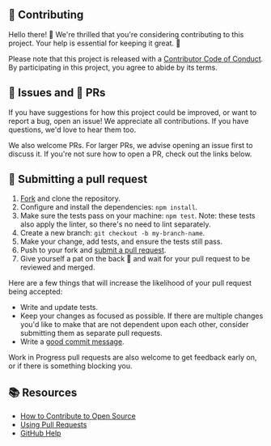 ## 🤝 Contributing

[fork]: https://github.com/Jagoda11/rupert-the-bot/fork
[pr]: https://github.com/Jagoda11/rupert-the-bot/compare
[code-of-conduct]: CODE_OF_CONDUCT.md

Hello there! 👋 We're thrilled that you're considering contributing to this project. Your help is essential for keeping it great. 🙌

Please note that this project is released with a [Contributor Code of Conduct][code-of-conduct]. By participating in this project, you agree to abide by its terms.

## 🐞 Issues and 🚀 PRs

If you have suggestions for how this project could be improved, or want to report a bug, open an issue! We appreciate all contributions. If you have questions, we'd love to hear them too.

We also welcome PRs. For larger PRs, we advise opening an issue first to discuss it. If you're not sure how to open a PR, check out the links below.

## 📝 Submitting a pull request

1. [Fork][fork] and clone the repository.
2. Configure and install the dependencies: `npm install`.
3. Make sure the tests pass on your machine: `npm test`. Note: these tests also apply the linter, so there's no need to lint separately.
4. Create a new branch: `git checkout -b my-branch-name`.
5. Make your change, add tests, and ensure the tests still pass.
6. Push to your fork and [submit a pull request][pr].
7. Give yourself a pat on the back 👏 and wait for your pull request to be reviewed and merged.

Here are a few things that will increase the likelihood of your pull request being accepted:

- Write and update tests.
- Keep your changes as focused as possible. If there are multiple changes you'd like to make that are not dependent upon each other, consider submitting them as separate pull requests.
- Write a [good commit message](http://tbaggery.com/2008/04/19/a-note-about-git-commit-messages.html).

Work in Progress pull requests are also welcome to get feedback early on, or if there is something blocking you.

## 📚 Resources

- [How to Contribute to Open Source](https://opensource.guide/how-to-contribute/)
- [Using Pull Requests](https://help.github.com/articles/about-pull-requests/)
- [GitHub Help](https://help.github.com)
